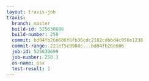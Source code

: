 ```yaml
---
layout: travis-job
travis:
  branch: master
  build-id: 525630696
  build-number: 250
  commit: bd04fb26e606f6fb36cdc2182cdbbd4c956e1238
  commit-range: 221ef5c9908c...bd04fb26e606
  job-id: 525630699
  job-number: 250.3
  os-name: osx
  test-result: 1
---
```


